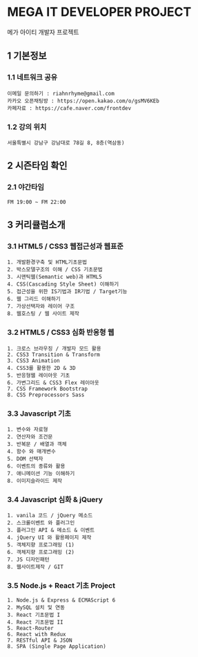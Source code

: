 # MEGA IT DEVELOPER PROJECT
메가 아이티 개발자 프로젝트

## 1 기본정보
### 1.1 네트워크 공유
```
이메일 문의하기 : riahnrhyme@gmail.com
카카오 오픈채팅방 : https://open.kakao.com/o/gsMV6KEb
카페자료 : https://cafe.naver.com/frontdev
```
### 1.2 강의 위치
```
서울특별시 강남구 강남대로 78길 8, 8층(역삼동)
```

## 2 시즌타임 확인
### 2.1 야간타임
```
FM 19:00 ~ FM 22:00
```

## 3 커리큘럼소개
### 3.1 HTML5 / CSS3 웹접근성과 웹표준
```
1. 개발환경구축 및 HTML기초문법
2. 박스모델구조의 이해 / CSS 기초문법
3. 시맨틱웹(Semantic web)과 HTML5
4. CSS(Cascading Style Sheet) 이해하기
5. 접근성을 위한 IS기법과 IR기법 / Target기능
6. 웹 그리드 이해하기
7. 가상선택자와 레이어 구조
8. 웹호스팅 / 웹 사이트 제작
```
### 3.2 HTML5 / CSS3 심화 반응형 웹
```
1. 크로스 브라우징 / 개발자 모드 활용
2. CSS3 Transition & Transform
3. CSS3 Animation
4. CSS3를 활용한 2D & 3D
5. 반응형웹 레이아웃 기초
6. 가변그리드 & CSS3 Flex 레이아웃
7. CSS Framework Bootstrap 
8. CSS Preprocessors Sass
```
### 3.3 Javascript 기초
```
1. 변수와 자료형
2. 연산자와 조건문
3. 반복문 / 배열과 객체
4. 함수 와 매개변수
5. DOM 선택자 
6. 이벤트의 종류와 활용
7. 애니메이션 기능 이해하기
8. 이미지슬라이드 제작
```
### 3.4 Javascript 심화 & jQuery
```
1. vanila 코드 / jQuery 메소드
2. 스크롤이벤트 와 플러그인
3. 플러그인 API & 메소드 & 이벤트
4. jQuery UI 와 활용페이지 제작
5. 객체지향 프로그래밍 (1)
6. 객체지향 프로그래밍 (2)
7. JS 디자인패턴
8. 웹사이트제작 / GIT
```
### 3.5 Node.js + React 기초 Project 
```
1. Node.js & Express & ECMAScript 6
2. MySQL 설치 및 연동
3. React 기초문법 I
4. React 기초문법 II
5. React-Router
6. React with Redux
7. RESTful API & JSON
8. SPA (Single Page Application)
```